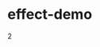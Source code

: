 <!--
 * @Author: iltools 15387673@qq.com
 * @Date: 2023-10-16 09:35:46
 * @LastEditors: iltools 15387673@qq.com
 * @LastEditTime: 2025-03-26 11:07:42
 * @FilePath: \gitlab_batchd:\ivan\github\self\luchanan\effect-demo\README.md
 * @Description: 这是默认设置,请设置`customMade`, 打开koroFileHeader查看配置 进行设置: https://github.com/OBKoro1/koro1FileHeader/wiki/%E9%85%8D%E7%BD%AE
-->
# effect-demo
2